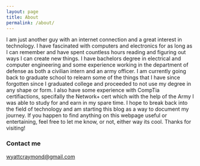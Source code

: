 ```yaml
---
layout: page
title: About
permalink: /about/
---
```

I am just another guy with an internet connection and a great interest in technology. I have fascinated with computers and electronics for as long as I can remember and have spent countless hours reading and figuring out ways I can create new things. I have bachelors degree in electrical and computer engineering and some experience working in the department of defense as both a civilian intern and an army officer. I am currently going back to graduate school to relearn some of the things that I have since forgotten since I graduated college and proceeded to not use my degree in any shape or form. I also have some experience with CompTia certifiactions, specifally the Network+ cert which with the help of the Army I was able to study for and earn in my spare time. I hope to break back into the field of technology and am starting this blog as a way to document my journey. If you happen to find anything on this webpage useful or entertaining, feel free to let me know, or not, either way its cool. Thanks for visiting!

### Contact me

[wyattcraymond@gmail.com](mailto:wyattcraymond@gmail.com)
